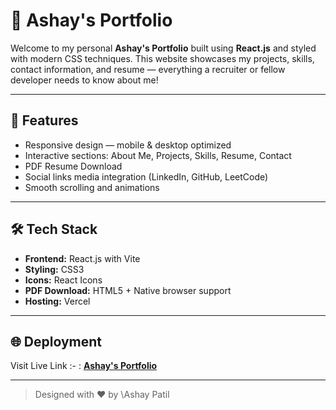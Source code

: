 # 💼 Ashay's Portfolio

Welcome to my personal **Ashay's Portfolio** built using **React.js** and styled with modern CSS techniques. This website showcases my projects, skills, contact information, and resume — everything a recruiter or fellow developer needs to know about me!


---

## 🚀 Features

* Responsive design — mobile & desktop optimized
* Interactive sections: About Me, Projects, Skills, Resume, Contact
* PDF Resume Download
* Social links media integration (LinkedIn, GitHub, LeetCode)
* Smooth scrolling and animations

---

## 🛠️ Tech Stack

* **Frontend:** React.js with Vite
* **Styling:** CSS3
* **Icons:** React Icons
* **PDF Download:** HTML5 + Native browser support
* **Hosting:** Vercel 


---

## 🌐 Deployment

Visit Live Link :- : **[Ashay's Portfolio](https://my-portfolio-tau-one-90.vercel.app/)**

---

> Designed with ❤️ by \Ashay Patil
